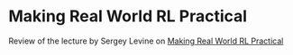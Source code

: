 # Making Real World RL Practical

Review of the lecture by Sergey Levine on [Making Real World RL Practical](https://www.youtube.com/watch?v=17NrtKHdPDw&t=1&ab_channel=RAIL)
